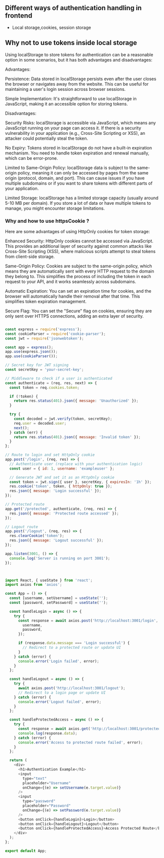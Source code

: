## Different ways of authentication handling in frontend 


- Local storage,cookies, session storage

## Why not to use tokens inside local storage 


Using localStorage to store tokens for authentication can be a reasonable option in some scenarios, but it has both advantages and disadvantages:

Advantages:

Persistence: Data stored in localStorage persists even after the user closes the browser or navigates away from the website. This can be useful for maintaining a user's login session across browser sessions.

Simple Implementation: It's straightforward to use localStorage in JavaScript, making it an accessible option for storing tokens.

Disadvantages:

Security Risks: localStorage is accessible via JavaScript, which means any JavaScript running on your page can access it. If there is a security vulnerability in your application (e.g., Cross-Site Scripting or XSS), an attacker could potentially steal the token.

No Expiry: Tokens stored in localStorage do not have a built-in expiration mechanism. You need to handle token expiration and renewal manually, which can be error-prone.

Limited to Same-Origin Policy: localStorage data is subject to the same-origin policy, meaning it can only be accessed by pages from the same origin (protocol, domain, and port). This can cause issues if you have multiple subdomains or if you want to share tokens with different parts of your application.

Limited Storage: localStorage has a limited storage capacity (usually around 5-10 MB per domain). If you store a lot of data or have multiple tokens to manage, you might encounter storage limitations.




### Why and how to use httpsCookie ?
Here are some advantages of using HttpOnly cookies for token storage:

Enhanced Security: HttpOnly cookies cannot be accessed via JavaScript. This provides an additional layer of security against common attacks like Cross-Site Scripting (XSS), where malicious scripts attempt to steal tokens from client-side storage.

Same-Origin Policy: Cookies are subject to the same-origin policy, which means they are automatically sent with every HTTP request to the domain they belong to. This simplifies the process of including the token in each request to your API, and it works seamlessly across subdomains.

Automatic Expiration: You can set an expiration time for cookies, and the browser will automatically handle their removal after that time. This simplifies token expiration management.

Secure Flag: You can set the "Secure" flag on cookies, ensuring they are only sent over HTTPS connections, adding an extra layer of security.




```js

const express = require('express');
const cookieParser = require('cookie-parser');
const jwt = require('jsonwebtoken');

const app = express();
app.use(express.json());
app.use(cookieParser());

// Secret key for JWT signing
const secretKey = 'your-secret-key';

// Middleware to check if a user is authenticated
const authenticate = (req, res, next) => {
  const token = req.cookies.token;

  if (!token) {
    return res.status(401).json({ message: 'Unauthorized' });
  }

  try {
    const decoded = jwt.verify(token, secretKey);
    req.user = decoded.user;
    next();
  } catch (err) {
    return res.status(401).json({ message: 'Invalid token' });
  }
};

// Route to login and set HttpOnly cookie
app.post('/login', (req, res) => {
  // Authenticate user (replace with your authentication logic)
  const user = { id: 1, username: 'exampleuser' };

  // Generate JWT and set it as an HttpOnly cookie
  const token = jwt.sign({ user }, secretKey, { expiresIn: '1h' });
  res.cookie('token', token, { httpOnly: true });
  res.json({ message: 'Login successful' });
});

// Protected route
app.get('/protected', authenticate, (req, res) => {
  res.json({ message: 'Protected route accessed' });
});

// Logout route
app.post('/logout', (req, res) => {
  res.clearCookie('token');
  res.json({ message: 'Logout successful' });
});

app.listen(3001, () => {
  console.log('Server is running on port 3001');
});

```

```js


import React, { useState } from 'react';
import axios from 'axios';

const App = () => {
  const [username, setUsername] = useState('');
  const [password, setPassword] = useState('');

  const handleLogin = async () => {
    try {
      const response = await axios.post('http://localhost:3001/login', {
        username,
        password,
      });

      if (response.data.message === 'Login successful') {
        // Redirect to a protected route or update UI
      }
    } catch (error) {
      console.error('Login failed', error);
    }
  };

  const handleLogout = async () => {
    try {
      await axios.post('http://localhost:3001/logout');
      // Redirect to a login page or update UI
    } catch (error) {
      console.error('Logout failed', error);
    }
  };

  const handleProtectedAccess = async () => {
    try {
      const response = await axios.get('http://localhost:3001/protected');
      console.log(response.data);
    } catch (error) {
      console.error('Access to protected route failed', error);
    }
  };

  return (
    <div>
      <h1>Authentication Example</h1>
      <input
        type="text"
        placeholder="Username"
        onChange={(e) => setUsername(e.target.value)}
      />
      <input
        type="password"
        placeholder="Password"
        onChange={(e) => setPassword(e.target.value)}
      />
      <button onClick={handleLogin}>Login</button>
      <button onClick={handleLogout}>Logout</button>
      <button onClick={handleProtectedAccess}>Access Protected Route</button>
    </div>
  );
};

export default App;


```






